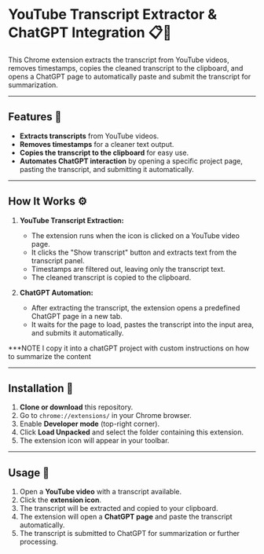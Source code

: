 # YouTube Transcript Extractor & ChatGPT Integration 📋🤖

This Chrome extension extracts the transcript from YouTube videos, removes timestamps, copies the cleaned transcript to the clipboard, and opens a ChatGPT page to automatically paste and submit the transcript for summarization.

---

## Features 🚀
- **Extracts transcripts** from YouTube videos.
- **Removes timestamps** for a cleaner text output.
- **Copies the transcript to the clipboard** for easy use.
- **Automates ChatGPT interaction** by opening a specific project page, pasting the transcript, and submitting it automatically.

---

## How It Works ⚙️
1. **YouTube Transcript Extraction:**
   - The extension runs when the icon is clicked on a YouTube video page.
   - It clicks the "Show transcript" button and extracts text from the transcript panel.
   - Timestamps are filtered out, leaving only the transcript text.
   - The cleaned transcript is copied to the clipboard.

2. **ChatGPT Automation:**
   - After extracting the transcript, the extension opens a predefined ChatGPT page in a new tab.
   - It waits for the page to load, pastes the transcript into the input area, and submits it automatically. 

  ***NOTE I copy it into a chatGPT project with custom instructions on how to summarize the content

---

## Installation 🔧
1. **Clone or download** this repository.
2. Go to `chrome://extensions/` in your Chrome browser.
3. Enable **Developer mode** (top-right corner).
4. Click **Load Unpacked** and select the folder containing this extension.
5. The extension icon will appear in your toolbar.

---

## Usage 📖
1. Open a **YouTube video** with a transcript available.
2. Click the **extension icon**.
3. The transcript will be extracted and copied to your clipboard.
4. The extension will open a **ChatGPT page** and paste the transcript automatically.
5. The transcript is submitted to ChatGPT for summarization or further processing.


